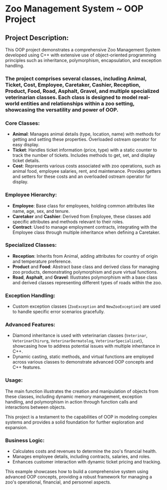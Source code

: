 # Zoo Management System ~ OOP Project
## Project Description:
This OOP project demonstrates a comprehensive Zoo Management System developed using C++ with extensive use of object-oriented programming principles such as inheritance, polymorphism, encapsulation, and exception handling.

### The project comprises several classes, including Animal, Ticket, Cost, Employee, Caretaker, Cashier, Reception, Product, Food, Road, Asphalt, Gravel, and multiple specialized veterinarian classes. Each class is designed to model real-world entities and relationships within a zoo setting, showcasing the versatility and power of OOP.

### Core Classes:
- **Animal**: Manages animal details (type, location, name) with methods for getting and setting these properties. Overloaded ostream operator for easy display.
- **Ticket**: Handles ticket information (price, type) with a static counter to track the number of tickets. Includes methods to get, set, and display ticket details.
- **Cost**: Represents various costs associated with zoo operations, such as animal food, employee salaries, rent, and maintenance. Provides getters and setters for these costs and an overloaded ostream operator for display.

### Employee Hierarchy:
- **Employee**: Base class for employees, holding common attributes like name, age, sex, and tenure.
- **Caretaker** and **Cashier**: Derived from Employee, these classes add specific attributes and methods relevant to their roles.
- **Contract**: Used to manage employment contracts, integrating with the Employee class through multiple inheritance when defining a Caretaker.

### Specialized Classes:
- **Reception**: Inherits from Animal, adding attributes for country of origin and temperature preference.
- **Product** and **Food**: Abstract base class and derived class for managing zoo products, demonstrating polymorphism and pure virtual functions.
- **Road**, **Asphalt**, and **Gravel**: Illustrates polymorphism with a base class and derived classes representing different types of roads within the zoo.

### Exception Handling:
- Custom exception classes (`ZooException` and `NewZooException`) are used to handle specific error scenarios gracefully.

### Advanced Features:
- Diamond inheritance is used with veterinarian classes (`Veterinar`, `VeterinarChirurg`, `VeterinarDermatolog`, `VeterinarSpecializat`), showcasing how to address potential issues with multiple inheritance in C++.
- Dynamic casting, static methods, and virtual functions are employed across various classes to demonstrate advanced OOP concepts and C++ features.

### Usage:
The main function illustrates the creation and manipulation of objects from these classes, including dynamic memory management, exception handling, and polymorphism in action through function calls and interactions between objects.

This project is a testament to the capabilities of OOP in modeling complex systems and provides a solid foundation for further exploration and expansion.

### Business Logic:
- Calculates costs and revenues to determine the zoo's financial health.
- Manages employee details, including contracts, salaries, and roles.
- Enhances customer interaction with dynamic ticket pricing and tracking.

This example showcases how to build a comprehensive system using advanced OOP concepts, providing a robust framework for managing a zoo's operational, financial, and personnel aspects.
